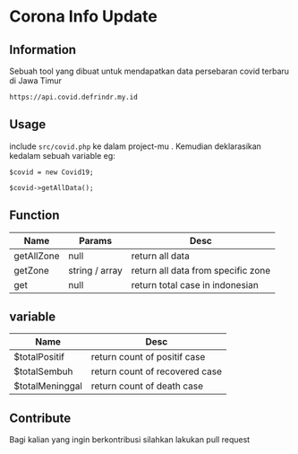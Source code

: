 # Corona Info Update

## Information
Sebuah tool yang dibuat untuk mendapatkan data persebaran covid terbaru di Jawa Timur 
```
https://api.covid.defrindr.my.id
```

## Usage

include ``` src/covid.php ``` ke dalam project-mu . Kemudian deklarasikan kedalam sebuah variable
eg:
```
$covid = new Covid19;

$covid->getAllData();
```

## Function

| Name        | Params           | Desc  |
| ------------- |-------------| -----|
| getAllZone      | null | return all data |
| getZone      | string / array      |   return all data from specific zone |
| get | null      |    return total case in indonesian |



## variable

| Name | Desc|
| ---------- | -------- |
| $totalPositif  | return  count  of positif case |
| $totalSembuh | return  count  of recovered case |
| $totalMeninggal | return  count  of death case |

## Contribute

Bagi kalian yang ingin berkontribusi silahkan lakukan pull request
